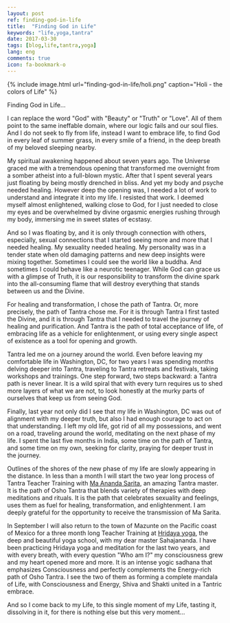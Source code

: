 ```yaml
---
layout: post
ref: finding-god-in-life
title:  "Finding God in Life"
keywords: "life,yoga,tantra"
date: 2017-03-30
tags: [blog,life,tantra,yoga]
lang: eng
comments: true
icon: fa-bookmark-o
---
```

{% include image.html url="finding-god-in-life/holi.png" caption="Holi - the colors of Life" %}

Finding God in Life...

I can replace the word "God" with "Beauty" or "Truth" or "Love". All of them point to the same ineffable domain, where our logic fails and our soul flies. And I do not seek to fly from life, instead I want to embrace life, to find God in every leaf of summer grass, in every smile of a friend, in the deep breath of my beloved sleeping nearby.


My spiritual awakening happened about seven years ago. The Universe graced me with a tremendous opening that transformed me overnight from a somber atheist into a full-blown mystic. After that I spent several years just floating by being mostly drenched in bliss. And yet my body and psyche needed healing. However deep the opening was, I needed a lot of work to understand and integrate it into my life. I resisted that work. I deemed myself almost enlightened, walking close to God, for I just needed to close my eyes and be overwhelmed by divine orgasmic energies rushing through my body, immersing me in sweet states of ecstasy.


And so I was floating by, and it is only through connection with others, especially, sexual connections that I started seeing more and more that I needed healing. My sexuality needed healing. My personality was in a tender state when old damaging patterns and new deep insights were mixing together. Sometimes I could see the world like a buddha. And sometimes I could behave like a neurotic teenager. While God can grace us with a glimpse of Truth, it is our responsibility to transform the divine spark into the all-consuming flame that will destroy everything that stands between us and the Divine.


For healing and transformation, I chose the path of Tantra. Or, more precisely, the path of Tantra chose me. For it is through Tantra I first tasted the Divine, and it is through Tantra that I needed to travel the journey of healing and purification. And Tantra is the path of total acceptance of life, of embracing life as a vehicle for enlightenment, or using every single aspect of existence as a tool for opening and growth.


Tantra led me on a journey around the world. Even before leaving my comfortable life in Washington, DC, for two years I was spending months delving deeper into Tantra, traveling to Tantra retreats and festivals, taking workshops and trainings. One step forward, two steps backward: a Tantra path is never linear. It is a wild spiral that with every turn requires us to shed more layers of what we are not, to look honestly at the murky parts of ourselves that keep us from seeing God.


Finally, last year not only did I see that my life in Washington, DC was out of alignment with my deeper truth, but also I had enough courage to act on that understanding. I left my old life, got rid of all my possessions, and went on a road, traveling around the world, meditating on the next phase of my life. I spent the last five months in India, some time on the path of Tantra, and some time on my own, seeking for clarity, praying for deeper trust in the journey.


Outlines of the shores of the new phase of my life are slowly appearing in the distance. In less than a month I will start the two year long process of Tantra Teacher Training with [Ma Ananda Sarita](http://tantra-essence.com), an amazing Tantra master. It is the path of Osho Tantra that blends variety of therapies with deep meditations and rituals. It is the path that celebrates sexuality and feelings, uses them as fuel for healing, transformation, and enlightenment. I am deeply grateful for the opportunity to receive the transmission of Ma Sarita.


In September I will also return to the town of Mazunte on the Pacific coast of Mexico for a three month long Teacher Training at [Hridaya yoga](http://hridaya-yoga.com), the deep and beautiful yoga school, with my dear master Sahajananda. I have been practicing Hridaya yoga and meditation for the last two years, and with every breath, with every question "Who am I?" my consciousness grew and my heart opened more and more. It is an intense yogic sadhana that emphasizes Consciousness and perfectly complements the Energy-rich path of Osho Tantra. I see the two of them as forming a complete mandala of Life, with Consciousness and Energy, Shiva and Shakti united in a Tantric embrace.


And so I come back to my Life, to this single moment of my Life, tasting it, dissolving in it, for there is nothing else but this very moment...

